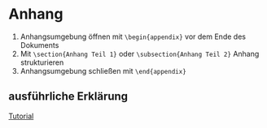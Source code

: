 # Anhang

1. Anhangsumgebung öffnen mit `\begin{appendix}` vor dem Ende des Dokuments
2. Mit `\section{Anhang Teil 1}` oder `\subsection{Anhang Teil 2}` Anhang strukturieren
3. Anhangsumgebung schließen mit `\end{appendix}`

## ausführliche Erklärung

[Tutorial](https://latex-tutorial.com/latex-appendix/)
